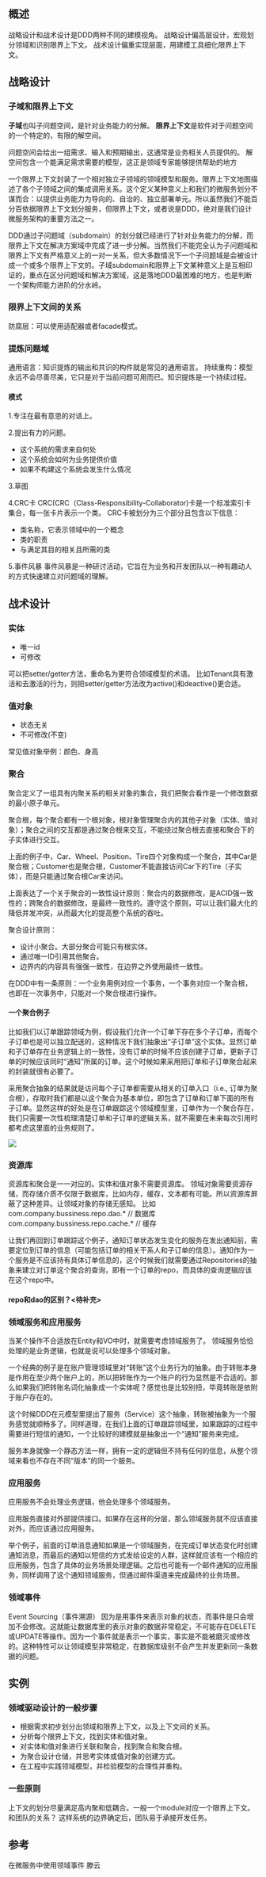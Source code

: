 

## 概述
战略设计和战术设计是DDD两种不同的建模视角。
战略设计偏高层设计，宏观划分领域和识别限界上下文。
战术设计偏重实现层面，用建模工具细化限界上下文。

## 战略设计
### 子域和限界上下文
**子域**也叫子问题空间，是针对业务能力的分解。
**限界上下文**是软件对于问题空间的一个特定的，有限的解空间。

问题空间会给出一组需求、输入和预期输出，这通常是业务相关人员提供的。
解空间包含一个能满足需求需要的模型，这正是领域专家能够提供帮助的地方

一个限界上下文封装了一个相对独立子领域的领域模型和服务。限界上下文地图描述了各个子领域之间的集成调用关系。这个定义某种意义上和我们的微服务划分不谋而合：以提供业务能力为导向的、自治的、独立部署单元。所以虽然我们不能百分百依据限界上下文划分服务，但限界上下文，或者说是DDD，绝对是我们设计微服务架构的重要方法之一。

DDD通过子问题域（subdomain）的划分就已经进行了针对业务能力的分解，而限界上下文在解决方案域中完成了进一步分解。当然我们不能完全认为子问题域和限界上下文有严格意义上的一对一关系，但大多数情况下一个子问题域是会被设计成一个或多个限界上下文的。子域subdomain和限界上下文某种意义上是互相印证的，重点在区分问题域和解决方案域，这是落地DDD最困难的地方，也是判断一个架构师能力进阶的分水岭。

### 限界上下文间的关系
防腐层：可以使用适配器或者facade模式。


### 提炼问题域
通用语言：知识提炼的输出和共识的构件就是常见的通用语言。
持续重构：模型永远不会尽善尽美，它只是对于当前问题可用而已。知识提炼是一个持续过程。

#### 模式
1.专注在最有意思的对话上。

2.提出有力的问题。
- 这个系统的需求来自何处
- 这个系统会如何为业务提供价值
- 如果不构建这个系统会发生什么情况

3.草图

4.CRC卡
CRC(CRC（Class-Responsibility-Collaborator)卡是一个标准索引卡集合，每一张卡片表示一个类。
CRC卡被划分为三个部分且包含以下信息：
- 类名称，它表示领域中的一个概念
- 类的职责
- 与满足其目的相关且所需的类

5.事件风暴
事件风暴是一种研讨活动，它旨在为业务和开发团队以一种有趣动人的方式快速建立对问题域的理解。

## 战术设计


### 实体
- 唯一id
- 可修改

可以把setter/getter方法，重命名为更符合领域模型的术语。
比如Tenant具有激活和去激活的行为，则把setter/getter方法改为active()和deactive()更合适。

### 值对象
- 状态无关
- 不可修改(不变)

常见值对象举例：颜色、身高

### 聚合
聚合定义了一组具有内聚关系的相关对象的集合，我们把聚合看作是一个修改数据的最小原子单元。

聚合根，每个聚合都有一个根对象，根对象管理聚合内的其他子对象（实体、值对象）；聚合之间的交互都是通过聚合根来交互，不能绕过聚合根去直接和聚合下的子实体进行交互。

上面的例子中，Car、Wheel、Position、Tire四个对象构成一个聚合，其中Car是聚合根；Customer也是聚合根，Customer不能直接访问Car下的Tire（子实体），而是只能通过聚合根Car来访问。

上面表达了一个关于聚合的一致性设计原则：聚合内的数据修改，是ACID强一致性的；跨聚合的数据修改，是最终一致性的。遵守这个原则，可以让我们最大化的降低并发冲突，从而最大化的提高整个系统的吞吐。

聚合设计原则：
- 设计小聚合。大部分聚合可能只有根实体。
- 通过唯一ID引用其他聚合。
- 边界内的内容具有强强一致性，在边界之外使用最终一致性。

在DDD中有一条原则：一个业务用例对应一个事务，一个事务对应一个聚合根，也即在一次事务中，只能对一个聚合根进行操作。  

#### 一个聚合例子
比如我们以订单跟踪领域为例，假设我们允许一个订单下存在多个子订单，而每个子订单也是可以独立配送的，这种情况下我们抽象出“子订单”这个实体。显然订单和子订单存在业务逻辑上的一致性，没有订单的时候不应该创建子订单，更新子订单的时候应该同时“通知”所属的订单。这个时候如果采用把订单和子订单聚合起来的封装就很有必要了。

采用聚合抽象的结果就是访问每个子订单都需要从相关的订单入口（i.e., 订单为聚合根），存取时我们都是以这个聚合为基本单位，即包含了订单和订单下面的所有子订单。显然这样的好处是在订单跟踪这个领域模型里，订单作为一个聚合存在，我们只需要一次性梳理清楚订单和子订单的逻辑关系，就不需要在未来每次引用时都考虑这里面的业务规则了。

![ ](images/Aggregate.jpg)

### 资源库
资源库和聚合是一一对应的。实体和值对象不需要资源库。
领域对象需要资源存储，而存储介质不仅限于数据库，比如内存，缓存，文本都有可能。所以资源库屏蔽了这种差异。让领域对象的存储无感知。
比如com.company.bussiness.repo.dao.* // 数据库
com.company.bussiness.repo.cache.* // 缓存

让我们再回到订单跟踪这个例子，通知订单状态发生变化的服务在发出通知前，需要定位到订单的信息（可能包括订单的相关干系人和子订单的信息）。通知作为一个服务是不应该持有具体订单信息的，这个时候我们就需要通过Repositories的抽象来建立对订单这个聚合的查询，即有一个订单的repo，而具体的查询逻辑应该在这个repo中。

#### repo和dao的区别？<待补充>



### 领域服务和应用服务
当某个操作不合适放在Entity和VO中时，就需要考虑领域服务了。
领域服务恰恰处理的是业务逻辑，也就是说可以处理多个领域对象。

一个经典的例子是在账户管理领域里对“转账”这个业务行为的抽象。由于转账本身是作用在至少两个账户上的，所以把转账作为一个账户的行为显然是不合适的。那么如果我们把转账名词化抽象成一个实体呢？感觉也是比较别扭，毕竟转账是依附于账户存在的。

这个时候DDD在元模型里提出了服务（Service）这个抽象，转账被抽象为一个服务感觉就顺畅多了。同样道理，在我们上面的订单跟踪领域里，如果跟踪的过程中需要进行短信的通知，一个比较好的建模就是抽象出一个“通知”服务来完成。

服务本身就像一个静态方法一样，拥有一定的逻辑但不持有任何的信息，从整个领域来看也不存在不同“版本”的同一个服务。

### 应用服务
应用服务不会处理业务逻辑，他会处理多个领域服务。

应用服务直接对外部提供接口。如果存在这样的分层，那么领域服务就不应该直接对外，而应该通过应用服务。

举个例子，前面的订单消息通知如果是一个领域服务，在完成订单状态变化时创建通知消息，而最后的通知以短信的方式发给设定的人群，这样就应该有一个相应的应用服务，包含了具体的业务场景处理逻辑。之后也可能有一个邮件通知的应用服务，同样调用了这个通知领域服务，但通过邮件渠道来完成最终的业务场景。

### 领域事件
Event Sourcing（事件溯源）
因为是用事件来表示对象的状态，而事件是只会增加不会修改。这就能让数据库里的表示对象的数据非常稳定，不可能存在DELETE或UPDATE等操作。因为一个事件就是表示一个事实，事实是不能被磨灭或修改的。这种特性可以让领域模型非常稳定，在数据库级别不会产生并发更新同一条数据的问题。


## 实例
### 领域驱动设计的一般步骤

- 根据需求初步划分出领域和限界上下文，以及上下文间的关系。
- 分析每个限界上下文，找到实体和值对象。
- 对实体和值对象进行关联和聚合，找到聚合和聚合根。
- 为聚合设计仓储，并思考实体或值对象的创建方式。
- 在工程中实践领域模型，并检验模型的合理性并重构。


### 一些原则
上下文的划分尽量满足高内聚和低耦合。一般一个module对应一个限界上下文。
和团队的关系？ 这样系统的边界确定后，团队易于承接开发任务。


## 参考
在微服务中使用领域事件   滕云
















